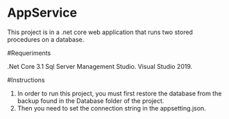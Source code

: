 # AppService
This project is in a .net core web application that runs two stored procedures on a database.

#Requeriments

.Net Core 3.1
Sql Server Management Studio.
Visual Studio 2019.

#Instructions

1. In order to run this project, you must first restore the database from the backup found in the Database folder of the project.
2. Then you need to set the connection string in the appsetting.json.





